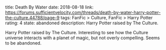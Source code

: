 title: Death By Water
date: 2018-08-18
link: https://forums.sufficientvelocity.com/threads/death-by-water-harry-potter-the-culture.44788/page-9
tags: FanFic > Culture, FanFic > Harry Potter
rating: 4
state: abandoned
description: Harry Potter raised by The Culture.

Harry Potter raised by The Culture. Interesting to see how the Culture universe
interacts with a planet of magic, but not overly compelling. Seems to be
abandoned.
